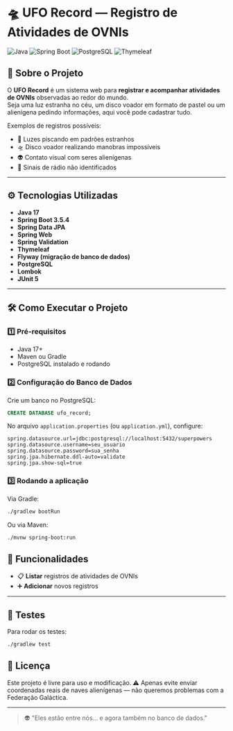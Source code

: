 # 🛸 UFO Record — Registro de Atividades de OVNIs

![Java](https://img.shields.io/badge/Java_17-%23ED8B00.svg?style=for-the-badge&logo=java&logoColor=white)
![Spring Boot](https://img.shields.io/badge/Spring_Boot_3.5.4-%236DB33F.svg?style=for-the-badge&logo=springboot&logoColor=white)
![PostgreSQL](https://img.shields.io/badge/PostgreSQL-%2300f.svg?style=for-the-badge&logo=postgresql&logoColor=white)
![Thymeleaf](https://img.shields.io/badge/Thymeleaf-%23005C0F.svg?style=for-the-badge&logo=thymeleaf&logoColor=white)

## 📌 Sobre o Projeto
O **UFO Record** é um sistema web para **registrar e acompanhar atividades de OVNIs** observadas ao redor do mundo.  
Seja uma luz estranha no céu, um disco voador em formato de pastel ou um alienígena pedindo informações, aqui você pode cadastrar tudo.

Exemplos de registros possíveis:
- 🌌 Luzes piscando em padrões estranhos
- 🛸 Disco voador realizando manobras impossíveis
- 👽 Contato visual com seres alienígenas
- 📡 Sinais de rádio não identificados

---

## ⚙️ Tecnologias Utilizadas
- **Java 17**
- **Spring Boot 3.5.4**
- **Spring Data JPA**
- **Spring Web**
- **Spring Validation**
- **Thymeleaf**
- **Flyway (migração de banco de dados)**
- **PostgreSQL**
- **Lombok**
- **JUnit 5**

---

## 🛠️ Como Executar o Projeto

### 1️⃣ Pré-requisitos
- Java 17+
- Maven ou Gradle
- PostgreSQL instalado e rodando

### 2️⃣ Configuração do Banco de Dados
Crie um banco no PostgreSQL:
```sql
CREATE DATABASE ufo_record;
```

No arquivo `application.properties` (ou `application.yml`), configure:
```properties
spring.datasource.url=jdbc:postgresql://localhost:5432/superpowers
spring.datasource.username=seu_usuario
spring.datasource.password=sua_senha
spring.jpa.hibernate.ddl-auto=validate
spring.jpa.show-sql=true
```

### 3️⃣ Rodando a aplicação
Via Gradle:
```bash
./gradlew bootRun
```

Ou via Maven:
```bash
./mvnw spring-boot:run
```

## 🚀 Funcionalidades

- 📋 **Listar** registros de atividades de OVNIs  
- ➕ **Adicionar** novos registros   

---

## 🧪 Testes
Para rodar os testes:
```bash
./gradlew test
```

## 📄 Licença
Este projeto é livre para uso e modificação.
⚠️ Apenas evite enviar coordenadas reais de naves alienígenas — não queremos problemas com a Federação Galáctica.

---

> 👽 "Eles estão entre nós... e agora também no banco de dados."
